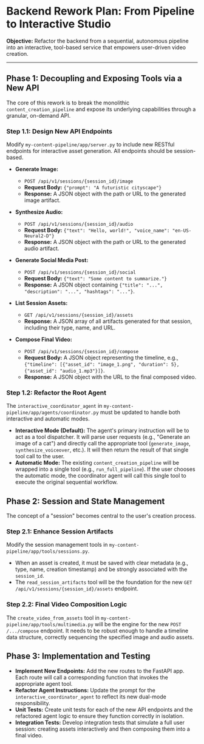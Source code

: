 # Backend Rework Plan: From Pipeline to Interactive Studio

**Objective:** Refactor the backend from a sequential, autonomous pipeline into an interactive, tool-based service that empowers user-driven video creation.

---

## Phase 1: Decoupling and Exposing Tools via a New API

The core of this rework is to break the monolithic `content_creation_pipeline` and expose its underlying capabilities through a granular, on-demand API.

### Step 1.1: Design New API Endpoints

Modify `my-content-pipeline/app/server.py` to include new RESTful endpoints for interactive asset generation. All endpoints should be session-based.

*   **Generate Image:**
    *   `POST /api/v1/sessions/{session_id}/image`
    *   **Request Body:** `{"prompt": "A futuristic cityscape"}`
    *   **Response:** A JSON object with the path or URL to the generated image artifact.

*   **Synthesize Audio:**
    *   `POST /api/v1/sessions/{session_id}/audio`
    *   **Request Body:** `{"text": "Hello, world!", "voice_name": "en-US-Neural2-D"}`
    *   **Response:** A JSON object with the path or URL to the generated audio artifact.

*   **Generate Social Media Post:**
    *   `POST /api/v1/sessions/{session_id}/social`
    *   **Request Body:** `{"text": "Some content to summarize."}`
    *   **Response:** A JSON object containing `{"title": "...", "description": "...", "hashtags": "..."}`.

*   **List Session Assets:**
    *   `GET /api/v1/sessions/{session_id}/assets`
    *   **Response:** A JSON array of all artifacts generated for that session, including their type, name, and URL.

*   **Compose Final Video:**
    *   `POST /api/v1/sessions/{session_id}/compose`
    *   **Request Body:** A JSON object representing the timeline, e.g., `{"timeline": [{"asset_id": "image_1.png", "duration": 5}, {"asset_id": "audio_1.mp3"}]}`.
    *   **Response:** A JSON object with the URL to the final composed video.

### Step 1.2: Refactor the Root Agent

The `interactive_coordinator_agent` in `my-content-pipeline/app/agents/coordinator.py` must be updated to handle both interactive and automatic modes.

*   **Interactive Mode (Default):** The agent's primary instruction will be to act as a tool dispatcher. It will parse user requests (e.g., "Generate an image of a cat") and directly call the appropriate tool (`generate_image`, `synthesize_voiceover`, etc.). It will then return the result of that single tool call to the user.
*   **Automatic Mode:** The existing `content_creation_pipeline` will be wrapped into a single tool (e.g., `run_full_pipeline`). If the user chooses the automatic mode, the coordinator agent will call this single tool to execute the original sequential workflow.

## Phase 2: Session and State Management

The concept of a "session" becomes central to the user's creation process.

### Step 2.1: Enhance Session Artifacts

Modify the session management tools in `my-content-pipeline/app/tools/sessions.py`.

*   When an asset is created, it must be saved with clear metadata (e.g., type, name, creation timestamp) and be strongly associated with the `session_id`.
*   The `read_session_artifacts` tool will be the foundation for the new `GET /api/v1/sessions/{session_id}/assets` endpoint.

### Step 2.2: Final Video Composition Logic

The `create_video_from_assets` tool in `my-content-pipeline/app/tools/multimedia.py` will be the engine for the new `POST /.../compose` endpoint. It needs to be robust enough to handle a timeline data structure, correctly sequencing the specified image and audio assets.

## Phase 3: Implementation and Testing

*   **Implement New Endpoints:** Add the new routes to the FastAPI app. Each route will call a corresponding function that invokes the appropriate agent tool.
*   **Refactor Agent Instructions:** Update the prompt for the `interactive_coordinator_agent` to reflect its new dual-mode responsibility.
*   **Unit Tests:** Create unit tests for each of the new API endpoints and the refactored agent logic to ensure they function correctly in isolation.
*   **Integration Tests:** Develop integration tests that simulate a full user session: creating assets interactively and then composing them into a final video.
